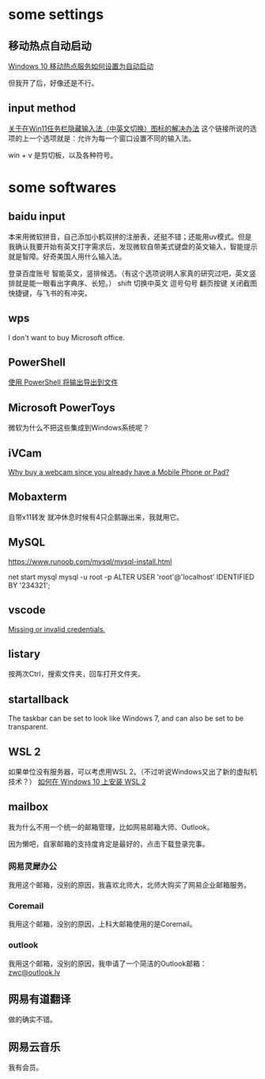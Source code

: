 # some settings
## 移动热点自动启动
[Windows 10 移动热点服务如何设置为自动启动](https://answers.microsoft.com/zh-hans/windows/forum/all/answers-%e5%88%86%e4%ba%abwindows-10/cb3a9469-bb8f-4578-b0bd-6cf2731d548e)

但我开了后，好像还是不行。

## input method
[关于在Win11任务栏隐藏输入法（中英文切换）图标的解决办法](https://blog.csdn.net/weixin_47907823/article/details/121954248)
这个链接所说的选项的上一个选项就是：允许为每一个窗口设置不同的输入法。

win + v 是剪切板，以及各种符号。
# some softwares
## baidu input
本来用微软拼音，自己添加小鹤双拼的注册表，还挺不错；还能用uv模式。但是我确认我要开始有英文打字需求后，发现微软自带美式键盘的英文输入，智能提示就是智障。好奇美国人用什么输入法。

登录百度账号
智能英文，竖排候选。（有这个选项说明人家真的研究过吧，英文竖排就是能一眼看出字典序、长短。）
shift 切换中英文
逗号句号 翻页按键
关闭截图快捷键，与飞书的有冲突。
## wps
I don't want to buy Microsoft office.
## PowerShell
[使用 PowerShell 将输出导出到文件](https://www.delftstack.com/zh/howto/powershell/powershell-out-file-append/#google_vignette)
## Microsoft PowerToys
微软为什么不把这些集成到Windows系统呢？
## iVCam
[Why buy a webcam since you already have a Mobile Phone or Pad?](https://www.e2esoft.com/ivcam/)
## Mobaxterm
自带x11转发
就冲休息时候有4只企鹅蹦出来，我就用它。
## MySQL
https://www.runoob.com/mysql/mysql-install.html

net start mysql
mysql -u root -p
ALTER USER 'root'@'localhost' IDENTIFIED BY '234321';
## vscode
[Missing or invalid credentials.](https://juejin.cn/post/7062237873570840589)

## listary
按两次Ctrl，搜索文件夹，回车打开文件夹。
## startallback
The taskbar can be set to look like Windows 7, and can also be set to be transparent.
## WSL 2
如果单位没有服务器，可以考虑用WSL 2。（不过听说Windows又出了新的虚拟机技术？）
[如何在 Windows 10 上安装 WSL 2](https://docs.microsoft.com/zh-cn/windows/wsl/install-win10)
## mailbox
我为什么不用一个统一的邮箱管理，比如网易邮箱大师、Outlook。

因为懒吧，自家邮箱的支持度肯定是最好的，点击下载登录完事。
### 网易灵犀办公
我用这个邮箱，没别的原因，我喜欢北师大，北师大购买了网易企业邮箱服务。
### Coremail
我用这个邮箱，没别的原因，上科大邮箱使用的是Coremail。
### outlook
我用这个邮箱，没别的原因，我申请了一个简洁的Outlook邮箱：zwc@outlook.lv
## 网易有道翻译
做的确实不错。
## 网易云音乐
我有会员。